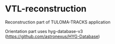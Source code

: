 # VTL-reconstruction
Reconstruction part of TULOMA-TRACKS application

Orientation part uses hyg-database-v3 (https://github.com/astronexus/HYG-Database)